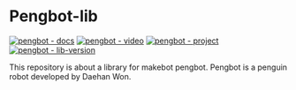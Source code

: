 # Pengbot-lib
[![pengbot - docs](https://img.shields.io/badge/pengbot-docs-blue)](https://docs.makebot.kro.kr/pengbot)
[![pengbot - video](https://img.shields.io/badge/pengbot-video-brightgreen)](https://youtu.be/yMsoQBgu4A4)
[![pengbot - project](https://img.shields.io/badge/pengbot-project-green)](http://pengbot.makebot.kro.kr)
[![pengbot - lib-version](https://img.shields.io/badge/version-1.0.0-lightgrey)]()

This repository is about a library for makebot pengbot.
Pengbot is a penguin robot developed by Daehan Won.

